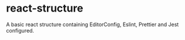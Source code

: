 # react-structure
A basic react structure containing EditorConfig, Eslint, Prettier and Jest configured.
